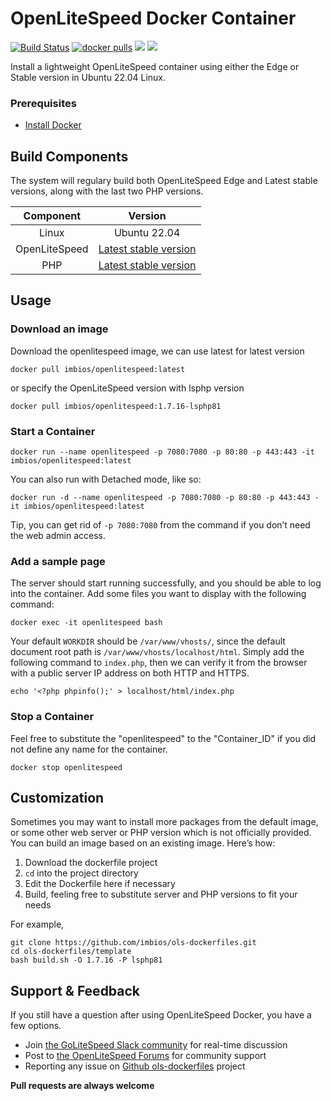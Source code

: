 # OpenLiteSpeed Docker Container

[![Build Status](https://github.com/ImBIOS/ols-dockerfiles/workflows/docker-build/badge.svg)](https://github.com/ImBIOS/ols-dockerfiles/actions/new)
[![docker pulls](https://img.shields.io/docker/pulls/imbios/openlitespeed?style=flat&color=blue)](https://hub.docker.com/r/imbios/openlitespeed)
[<img src="https://img.shields.io/badge/slack-LiteSpeed-blue.svg?logo=slack">](litespeedtech.com/slack)
[<img src="https://img.shields.io/twitter/follow/litespeedtech.svg?label=Follow&style=social">](https://twitter.com/litespeedtech)

Install a lightweight OpenLiteSpeed container using either the Edge or Stable version in Ubuntu 22.04 Linux.

### Prerequisites

* [Install Docker](https://www.docker.com/)

## Build Components

The system will regulary build both OpenLiteSpeed Edge and Latest stable versions, along with the last two PHP versions.

|Component|Version|
| :-------------: | :-------------: |
|Linux|Ubuntu 22.04|
|OpenLiteSpeed|[Latest stable version](https://openlitespeed.org/release-log/version-1-7-x)|
|PHP|[Latest stable version](http://rpms.litespeedtech.com/debian/)|

## Usage

### Download an image

Download the openlitespeed image, we can use latest for latest version

```
docker pull imbios/openlitespeed:latest
```

or specify the OpenLiteSpeed version with lsphp version

```
docker pull imbios/openlitespeed:1.7.16-lsphp81
```

### Start a Container

```
docker run --name openlitespeed -p 7080:7080 -p 80:80 -p 443:443 -it imbios/openlitespeed:latest
```

You can also run with Detached mode, like so:

```
docker run -d --name openlitespeed -p 7080:7080 -p 80:80 -p 443:443 -it imbios/openlitespeed:latest
```

Tip, you can get rid of `-p 7080:7080` from the command if you don’t need the web admin access.

### Add a sample page

The server should start running successfully, and you should be able to log into the container. Add some files you want to display with the following command:

```
docker exec -it openlitespeed bash
```

Your default `WORKDIR` should be `/var/www/vhosts/`, since the default document root path is `/var/www/vhosts/localhost/html`. Simply add the following command to `index.php`, then we can verify it from the browser with a public server IP address on both HTTP and HTTPS.

```
echo '<?php phpinfo();' > localhost/html/index.php
```

### Stop a Container

Feel free to substitute the "openlitespeed" to the "Container_ID" if you did not define any name for the container.

```
docker stop openlitespeed
```

## Customization

Sometimes you may want to install more packages from the default image, or some other web server or PHP version which is not officially provided. You can build an image based on an existing image. Here’s how:

  1. Download the dockerfile project
  2. `cd` into the project directory
  3. Edit the Dockerfile here if necessary
  4. Build, feeling free to substitute server and PHP versions to fit your needs

For example,

```
git clone https://github.com/imbios/ols-dockerfiles.git
cd ols-dockerfiles/template
bash build.sh -O 1.7.16 -P lsphp81
```

## Support & Feedback

If you still have a question after using OpenLiteSpeed Docker, you have a few options.

* Join [the GoLiteSpeed Slack community](https://litespeedtech.com/slack) for real-time discussion
* Post to [the OpenLiteSpeed Forums](https://forum.openlitespeed.org/) for community support
* Reporting any issue on [Github ols-dockerfiles](https://github.com/litespeedtech/ols-dockerfiles/issues) project

**Pull requests are always welcome**
